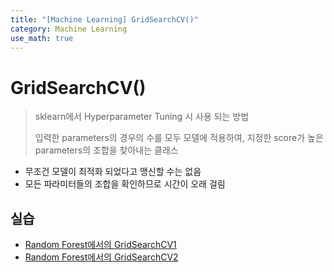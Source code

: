 ```yaml
---
title: "[Machine Learning] GridSearchCV()"
category: Machine Learning
use_math: true
---
```


# GridSearchCV()
> sklearn에서 Hyperparameter Tuning 시 사용 되는 방법
> 
> 입력한 parameters의 경우의 수를 모두 모델에 적용하여, 지정한 score가 높은 parameters의 조합을 찾아내는 클래스

- 무조건 모델이 최적화 되었다고 맹신할 수는 없음
- 모든 파라미터들의 조합을 확인하므로 시간이 오래 걸림

## 실습
- <a href="https://colab.research.google.com/drive/19tBAC09LH8fRhTdOQO_kNndb5zLiiCcv?usp=sharing">Random Forest에서의 GridSearchCV1</a>
- <a href="https://drive.google.com/file/d/1A7l9dGplzy8Vpru5Nqzp30dtYZk4U8QR/view?usp=sharing">Random Forest에서의 GridSearchCV2</a>
